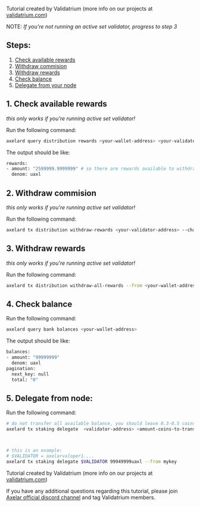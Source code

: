 Tutorial created by Validatrium (more info on our projects at [validatrium.com](http://validatrium.com))

NOTE: *If you're not running an active set validator, progress to step 3*

## Steps:

 1. [Check available rewards](#1-check-available-rewards)
 3. [Withdraw commision](#2-withdraw-commision)
 4. [Withdraw rewards](#3-withdraw-rewards)
 5. [Check balance](#4-check-balance)
 6. [Delegate from your node](#5-delegate-from-node)

## 1. Check available rewards
*this only works if you're running active set validator!*

Run the following command: 
```bash
axelard query distribution rewards <your-wallet-address> <your-validator-address> 
```
The output should be like: 
```bash
rewards:
- amount: "2599999.9999999" # so there are rewards available to withdraw
  denom: uaxl
```

## 2. Withdraw commision
*this only works if you're running active set validator!*

Run the following command: 
```bash
axelard tx distribution withdraw-rewards <your-validator-address> --chain-id <chain-id>  --from <your-wallet-address> --gas=auto  --commission  --yes
```

## 3. Withdraw rewards
*this only works if you're running active set validator!*

Run the following command: 
```bash
axelard tx distribution withdraw-all-rewards --from <your-wallet-address> --chain-id <chain-id> --yes
```

## 4. Check balance
Run the following command: 
```bash
axelard query bank balances <your-wallet-address>
```
The output  should be like: 
```bash
balances:
- amount: "99999999"
  denom: uaxl
pagination:
  next_key: null
  total: "0"    
```

## 5. Delegate from node: 
Run the following command:
```bash
# do not transfer all available balance, you should leave 0.3-0.5 coins for future transactions 
axelard tx staking delegate  <validator-address> <amount-coins-to-transfer> --from <your-key-alias>



# this is an example: 
# $VALIDATOR = axelarvaloper1....
axelard tx staking delegate $VALIDATOR 99949999uaxl --from mykey 
```

Tutorial created by Validatrium (more info on our projects at [validatrium.com](http://validatrium.com))

If you have any additional questions regarding this tutorial, please join [Axelar official discord channel](https://discord.gg/rd93G625) and tag Validatrium members.
